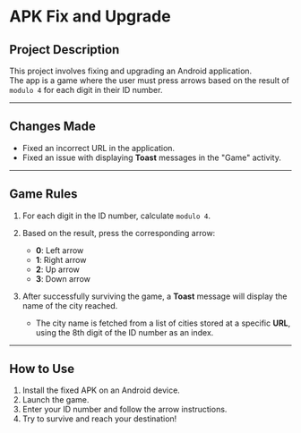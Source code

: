 # APK Fix and Upgrade  

## Project Description  
This project involves fixing and upgrading an Android application.  
The app is a game where the user must press arrows based on the result of `modulo 4` for each digit in their ID number.  

---

## Changes Made  
- Fixed an incorrect URL in the application.  
- Fixed an issue with displaying **Toast** messages in the "Game" activity.  

---

## Game Rules  
1. For each digit in the ID number, calculate `modulo 4`.  
2. Based on the result, press the corresponding arrow:  
   - **0**: Left arrow  
   - **1**: Right arrow  
   - **2**: Up arrow  
   - **3**: Down arrow  

3. After successfully surviving the game, a **Toast** message will display the name of the city reached.  
   - The city name is fetched from a list of cities stored at a specific **URL**, using the 8th digit of the ID number as an index.  

---

## How to Use  
1. Install the fixed APK on an Android device.  
2. Launch the game.  
3. Enter your ID number and follow the arrow instructions.  
4. Try to survive and reach your destination!  


